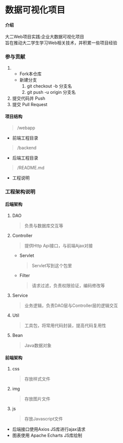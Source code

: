 # 数据可视化项目

#### 介绍
大二Web项目实践:企业大数据可视化项目  
旨在推动大二学生学习Web相关技术，并积累一些项目经验

### 参与贡献

1.  
    * Fork本仓库
    * 新建分支
        1. git checkout -b 分支名
        2. git push -u origin 分支名
2.  提交代码并 Push
3.  提交 Pull Request

#### 项目结构

> /webapp
* 前端工程目录

> /backend
* 后端工程目录

> /README.md
* 工程说明

### 工程架构说明
#### 后端架构
1. DAO
    > 负责与数据库交互等
2. Controller
    > 提供Http Api接口，与前端Ajax对接
    * Servlet
        > Servlet写到这个包里
    * Filter
        > 请求过滤，负责权限验证，编码修改等
3. Service
    > 业务逻辑，负责DAO层与Controller层的逻辑交互
4. Util
    > 工具包，将常用代码封装，提高代码复用性
5. Bean
    > Java数据对象

#### 前端架构
1. css
    > 存放样式文件
2. img
    > 存放图片文件
3. js
    > 存放Javascript文件
* 后端接口使用Axios JS库进行ajax请求
* 图表使用 Apache Echarts JS库绘制

